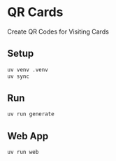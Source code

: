 # QR Cards

Create QR Codes for Visiting Cards

## Setup

```bash
uv venv .venv
uv sync
```

## Run

```bash
uv run generate
```

## Web App

```bash
uv run web
```
